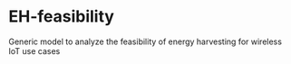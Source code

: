 # EH-feasibility
Generic model to analyze the feasibility of energy harvesting for wireless IoT use cases
